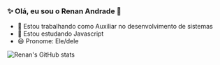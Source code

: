 ###  ✨ Olá, eu sou o Renan Andrade 🖖

- 🔭 Estou trabalhando como Auxiliar no desenvolvimento de sistemas
- 🌱 Estou estudando Javascript
- 😄 Pronome: Ele/dele

![Renan's GitHub stats](https://github-readme-stats.vercel.app/api?username=renanandradebr&show_icons=true&theme=dark)

